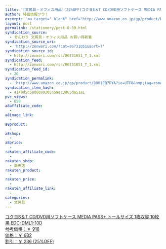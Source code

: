 ```yaml
---
title: '[文房具・オフィス用品](25%OFF)コクヨS＆T CD/DVD用ソフトケース MEDIA PASS+ トールサイズ 1枚収容 10枚 黒 EDC-DML1-10D ￥682'
author: 特価情報ツウ！
excerpt: '<a target="_blank" href="http://www.amazon.co.jp/gp/product/B001EQ7DYA?ie=UTF8&amp;tag=zonwari-22&amp;linkCode=as2&amp;camp=247&amp;creative=7399&amp;creativeASIN=B001EQ7DYA"><img src="http://ecx.images-amazon.com/images/I/51dneYIYu6L._SL100_.jpg"><br>&#12467;&#12463;&#12520;S&#65286;T CD/DVD&#29992;&#12477;&#12501;&#12488;&#12465;&#12540;&#12473; MEDIA PASS+ &#12488;&#12540;&#12523;&#12469;&#12452;&#12474; 1&#26522;&#21454;&#23481; 10&#26522; &#40658; EDC-DML1-10D<br>&#21442;&#32771;&#20385;&#26684;&#65306;&#65509; 918<br>&#20385;&#26684;&#65306;&#65509; 682<br>&#21106;&#24341;&#65306;&#65509; 236 (25%OFF)</a>'
layout: post
permalink: /stationery/post-0-39.html
syndication_source:
  - ぞんわり 文房具・オフィス用品 お買い得新着
syndication_source_uri:
  - 'http://zonwari.com/?cat=86731051&sort=T'
syndication_source_id:
  - http://zonwari.com/rss/86731051_T_1.xml
syndication_feed:
  - http://zonwari.com/rss/86731051_T_1.xml
syndication_feed_id:
  - 20
syndication_permalink:
  - 'http://www.amazon.co.jp/gp/product/B001EQ7DYA?ie=UTF8&amp;tag=zonwari-22&amp;linkCode=as2&amp;camp=247&amp;creative=7399&amp;creativeASIN=B001EQ7DYA'
syndication_item_hash:
  - 4149d5c58d6890205a59ec3d65da51a1
pvc_views:
  - 658
a8affiliate_code:
  - 
a8image_link:
  - 
a8product:
  - 
a8shop:
  - 
a8price:
  - 
rakuten_affiliate_code:
  - 
rakuten_shop:
  - 楽天店
rakuten_product:
  - 
rakuten_price:
  - 
rakuten_affiliate_link:
  - 
categories:
  - 文房具
---
```

[<img src='http://i0.wp.com/ecx.images-amazon.com/images/I/51dneYIYu6L._SL150_.jpg?w=546' title="" alt="" data-recalc-dims="1" />  
コクヨS＆T CD/DVD用ソフトケース MEDIA PASS+ トールサイズ 1枚収容 10枚 黒 EDC-DML1-10D  
参考価格：￥ 918  
価格：￥ 682  
割引：￥ 236 (25%OFF)][1]

 [1]: http://www.amazon.co.jp/gp/product/B001EQ7DYA?ie=UTF8&#038;tag=tokkajohotsu-22&#038;linkCode=as2&#038;camp=247&#038;creative=7399&#038;creativeASIN=B001EQ7DYA